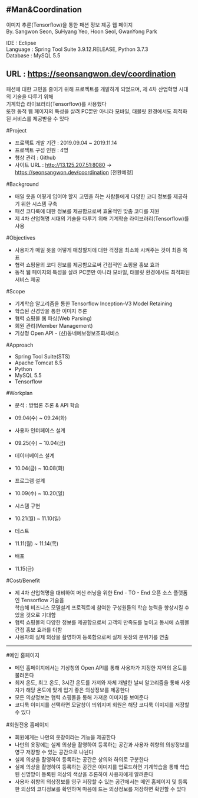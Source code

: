 #Man&Coordination
-----------------------------------------------------------------
이미지 추론(Tensorflow)을 통한 패션 정보 제공 웹 페이지   
By. Sangwon Seon, SuHyang Yeo, Hoon Seol, GwanYong Park   

IDE : Eclipse   
Language : Spring Tool Suite 3.9.12.RELEASE, Python 3.7.3   
Database : MySQL 5.5  

URL : https://seonsangwon.dev/coordination
------------------------------------------------------------------

패션에 대한 고민을 줄이기 위해 프로젝트를 개발하게 되었으며, 제 4차 산업혁명 시대의 기술을 다루기 위해   
기계학습 라이브러리(Tensorflow)를 사용했다   
또한 동적 웹 페이지의 특성을 살려 PC뿐만 아니라 모바일, 태블릿 환경에서도 최적화된 서비스를 제공받을 수 있다

#Project
 - 프로젝트 개발 기간 : 2019.09.04 ~ 2019.11.14
 - 프로젝트 구성 인원 : 4명
 - 형상 관리 : Github
 - 사이트 URL : http://13.125.207.51:8080 → https://seonsangwon.dev/coordination [전환예정]
 
#Background
 - 매일 옷을 어떻게 입어야 할지 고민을 하는 사람들에게 다양한 코디 정보를 제공하기 위한 시스템 구축
 - 패션 코디룩에 대한 정보를 제공함으로써 효율적인 맞춤 코디를 지원
 - 제 4차 산업혁명 시대의 기술을 다루기 위해 기계학습 라이브러리(Tensorflow)를 사용
 
#Objectives
 - 사용자가 매일 옷을 어떻게 매칭할지에 대한 걱정을 최소화 시켜주는 것이 최종 목표
 - 협력 쇼핑몰의 코디 정보를 제공함으로써 간접적인 쇼핑몰 홍보 효과
 - 동적 웹 페이지의 특성을 살려 PC뿐만 아니라 모바일, 태블릿 환경에서도 최적화된 서비스 제공
 
#Scope
 - 기계학습 알고리즘을 통한 Tensorflow Inception-V3 Model Retaining
 - 학습된 신경망을 통한 이미지 추론
 - 협력 쇼핑몰 웹 파싱(Web Parsing)
 - 회원 관리(Member Management)
 - 기상청 Open API - (신)동네예보정보조회서비스
 
#Approach
 - Spring Tool Suite(STS)
 - Apache Tomcat 8.5
 - Python
 - MySQL 5.5
 - Tensorflow
  
#Workplan
 - 분석 : 방법론 추론 & API 학습
  * 09.04(수) ~ 09.24(화)
 - 사용자 인터페이스 설계
  * 09.25(수) ~ 10.04(금)
 - 데이터베이스 설계
  * 10.04(금) ~ 10.08(화)
 - 프로그램 설계
  * 10.09(수) ~ 10.20(일)
 - 시스템 구현
  * 10.21(월) ~ 11.10(일)
 - 테스트
  * 11.11(월) ~ 11.14(목)
 - 배포
  * 11.15(금)
  
#Cost/Benefit
 - 제 4차 산업혁명을 대비하여 머신 러닝을 위한 End - TO - End 오픈 소스 플랫폼인 Tensorflow 기술을   
   학습해 비즈니스 모델설계 프로젝트에 참여한 구성원들의 학습 능력을 향상시킬 수 있을 것으로 기대함
 - 협력 쇼핑몰의 다양한 정보를 제공함으로써 고객의 만족도를 높이고 동시에 쇼핑몰 간접 홍보 효과를 더함
 - 사용자의 실제 의상을 촬영하여 등록함으로써 실제 옷장의 분위기를 연출
 
------------------------------------------------------------------

#메인 홈페이지
 - 메인 홈페이지에서는 기상청의 Open API를 통해 사용자가 지정한 지역의 온도를 불러온다
 - 최저 온도, 최고 온도, 3시간 온도를 가져와 자체 개발한 날씨 알고리즘을 통해 사용자가 해당 온도에 맞게
   입기 좋은 의상정보를 제공한다
 - 모든 의상정보는 협력 쇼핑몰을 통해 가져온 이미지를 보여준다
 - 코디룩 이미지를 선택하면 모달창이 띄워지며 회원은 해당 코디룩 이미지를 저장할 수 있다
 
#회원전용 홈페이지
 - 회원에게는 나만의 옷장이라는 기능을 제공한다
 - 나만의 옷장에는 실제 의상을 촬영하여 등록하는 공간과 사용자 취향의 의상정보를 영구 저장할 수 있는 공간으로 나뉜다
 - 실제 의상을 촬영하여 등록하는 공간은 상의와 하의로 구분한다
 - 실제 의상을 촬영하여 등록하는 공간은 이미지를 업로드하면 기계학습을 통해 학습된 신명망이
   등록된 의상의 색상을 추론하여 사용자에게 알려준다
 - 사용자 취향의 의상정보를 영구 저장할 수 있는 공간에서는 메인 홈페이지 및 등록한 의상의 코디정보를 확인하며
   마음에 드는 의상정보를 저장하면 확인할 수 있다
